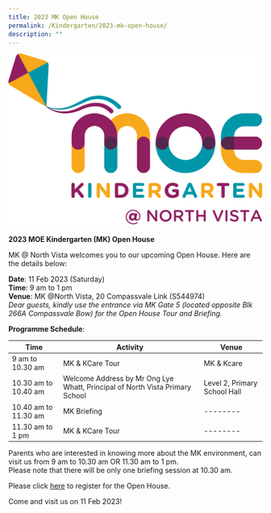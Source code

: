 ```yaml
---
title: 2023 MK Open House
permalink: /Kindergarten/2023-mk-open-house/
description: ""
---
```

![](/images/MK/MKNV%20Pantone.png)



**2023 MOE Kindergarten (MK) Open House**

MK @ North Vista welcomes you to our upcoming Open House. Here are the details below:

**Date**: 11 Feb 2023 (Saturday) <br>
**Time**: 9 am to 1 pm <br>
**Venue**: MK @North Vista, 20 Compassvale Link (S544974) <br> *Dear guests, kindly use the entrance via MK Gate 5 (located opposite Blk 266A Compassvale Bow) for the Open House Tour and Briefing.*

**Programme Schedule**: 


| Time | Activity |  Venue | 
| -------- | -------- | -------- | 
| 9 am to 10.30 am   | MK & KCare Tour    | MK & Kcare | 
| 10.30 am to 10.40 am      | Welcome Address by Mr Ong Lye Whatt, Principal of North Vista Primary School    |  Level 2, Primary School Hall | 
| 10.40 am to 11.30 am   | MK Briefing    |  -------- | 
| 11.30 am to 1 pm     | MK & KCare Tour     |  -------- | 


Parents who are interested in knowing more about the MK environment, can visit us from 9 am to 10.30 am OR 11.30 am to 1 pm. <br>Please note that there will be only one briefing session at 10.30 am.

Please click [here](https://www.eventbrite.com/e/2023-mk-open-house-tickets-505734434307?utm_campaign=open+house+&utm_medium=email&utm_source=PMKs) to register for the Open House. 

Come and visit us on 11 Feb 2023!